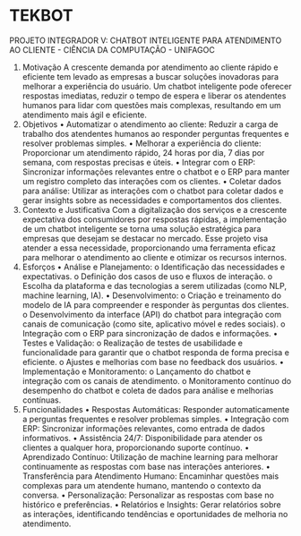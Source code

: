 # TEKBOT
PROJETO INTEGRADOR V: CHATBOT INTELIGENTE PARA ATENDIMENTO AO CLIENTE - CIÊNCIA DA COMPUTAÇÃO - UNIFAGOC

1) Motivação
A crescente demanda por atendimento ao cliente rápido e eficiente tem levado as empresas a
buscar soluções inovadoras para melhorar a experiência do usuário. Um chatbot inteligente
pode oferecer respostas imediatas, reduzir o tempo de espera e liberar os atendentes humanos
para lidar com questões mais complexas, resultando em um atendimento mais ágil e eficiente.
2) Objetivos
• Automatizar o atendimento ao cliente: Reduzir a carga de trabalho dos atendentes
humanos ao responder perguntas frequentes e resolver problemas simples.
• Melhorar a experiência do cliente: Proporcionar um atendimento rápido, 24 horas por
dia, 7 dias por semana, com respostas precisas e úteis.
• Integrar com o ERP: Sincronizar informações relevantes entre o chatbot e o ERP para
manter um registro completo das interações com os clientes.
• Coletar dados para análise: Utilizar as interações com o chatbot para coletar dados e
gerar insights sobre as necessidades e comportamentos dos clientes.
3) Contexto e Justificativa
Com a digitalização dos serviços e a crescente expectativa dos consumidores por respostas
rápidas, a implementação de um chatbot inteligente se torna uma solução estratégica para
empresas que desejam se destacar no mercado. Esse projeto visa atender a essa necessidade,
proporcionando uma ferramenta eficaz para melhorar o atendimento ao cliente e otimizar os
recursos internos.
4) Esforços
• Análise e Planejamento:
o Identificação das necessidades e expectativas.
o Definição dos casos de uso e fluxos de interação.
o Escolha da plataforma e das tecnologias a serem utilizadas (como NLP, machine
learning, IA).
• Desenvolvimento:
o Criação e treinamento do modelo de IA para compreender e responder às
perguntas dos clientes.
o Desenvolvimento da interface (API) do chatbot para integração com canais de
comunicação (como site, aplicativo móvel e redes sociais).
o Integração com o ERP para sincronização de dados e informações.
• Testes e Validação:
o Realização de testes de usabilidade e funcionalidade para garantir que o chatbot
responda de forma precisa e eficiente.
o Ajustes e melhorias com base no feedback dos usuários.
• Implementação e Monitoramento:
o Lançamento do chatbot e integração com os canais de atendimento.
o Monitoramento contínuo do desempenho do chatbot e coleta de dados para
análise e melhorias contínuas.
5) Funcionalidades
• Respostas Automáticas: Responder automaticamente a perguntas frequentes e resolver
problemas simples.
• Integração com ERP: Sincronizar informações relevantes, como entrada de dados
informativos.
• Assistência 24/7: Disponibilidade para atender os clientes a qualquer hora,
proporcionando suporte contínuo.
• Aprendizado Contínuo: Utilização de machine learning para melhorar continuamente as
respostas com base nas interações anteriores.
• Transferência para Atendimento Humano: Encaminhar questões mais complexas para
um atendente humano, mantendo o contexto da conversa.
• Personalização: Personalizar as respostas com base no histórico e preferências.
• Relatórios e Insights: Gerar relatórios sobre as interações, identificando tendências e
oportunidades de melhoria no atendimento.

